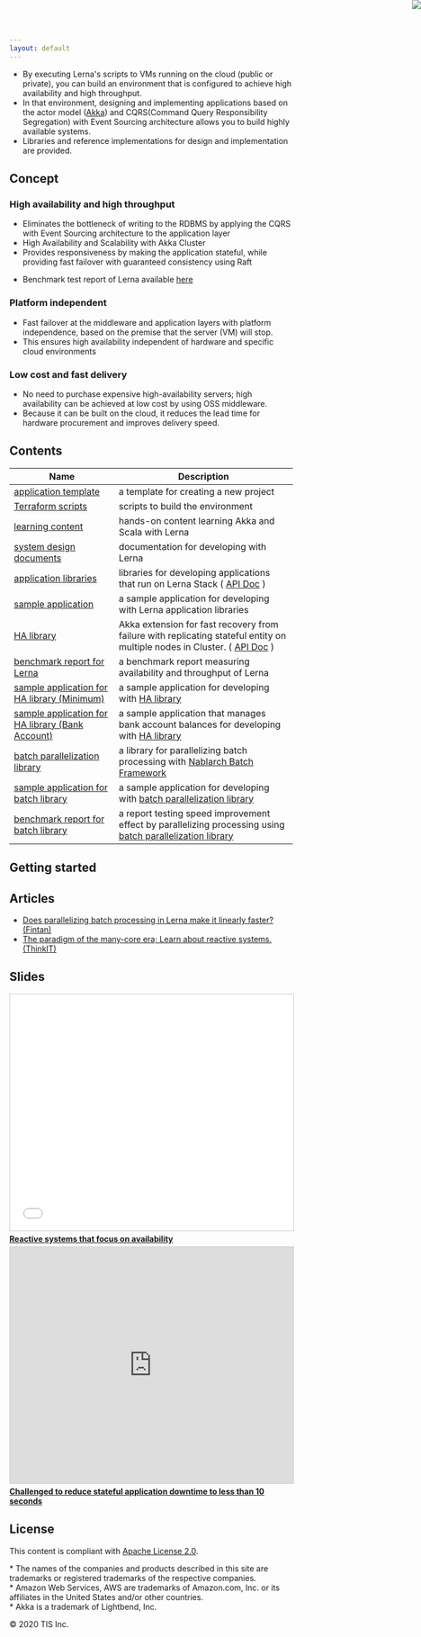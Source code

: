 ```yaml
---
layout: default
---
```


- By executing Lerna's scripts to VMs running on the cloud (public or private), you can build an environment that is configured to achieve high availability and high throughput.
- In that environment, designing and implementing applications based on the actor model ([Akka](https://akka.io/)) and CQRS(Command Query Responsibility Segregation) with Event Sourcing architecture allows you to build highly available systems.
- Libraries and reference implementations for design and implementation are provided.


<object type="image/svg+xml" data="https://cdn.jsdelivr.net/gh/lerna-stack/lerna-stack.github.io@v1.0.3/img/lerna_overview_en.drawio.svg"></object>


## Concept

### High availability and high throughput

- Eliminates the bottleneck of writing to the RDBMS by applying the CQRS with Event Sourcing architecture to the application layer
- High Availability and Scalability with Akka Cluster
- Provides responsiveness by making the application stateful, while providing fast failover with guaranteed consistency using Raft


<object type="image/svg+xml" data="https://cdn.jsdelivr.net/gh/lerna-stack/lerna-stack.github.io@v1.0.3/img/benchmarkscore_en.drawio.svg"></object>


* Benchmark test report of Lerna available [here](./Lernaの可用性と処理能力.md)

### Platform independent

- Fast failover at the middleware and application layers with platform independence, based on the premise that the server (VM) will stop.
- This ensures high availability independent of hardware and specific cloud environments


### Low cost and fast delivery

- No need to purchase expensive high-availability servers; high availability can be achieved at low cost by using OSS middleware.
- Because it can be built on the cloud, it reduces the lead time for hardware procurement and improves delivery speed.


## Contents

<object type="image/svg+xml" data="https://cdn.jsdelivr.net/gh/lerna-stack/lerna-stack.github.io@v1.0.3/img/lerna_content_list_en.drawio.svg"></object>


| Name  | Description |
| ----------- | ---- |
| [application template](https://github.com/lerna-stack/lerna.g8) | a template for creating a new project |
| [Terraform scripts](https://github.com/lerna-stack/lerna-terraform) | scripts to build the environment |
| [learning content](https://github.com/lerna-stack/lerna-handson) | hands-on content learning Akka and Scala with Lerna |
| [system design documents](https://github.com/lerna-stack/lerna-design) | documentation for developing with Lerna |
| [application libraries](https://github.com/lerna-stack/lerna-app-library) | libraries for developing applications that run on Lerna Stack ( [API Doc](https://lerna-stack.github.io/scaladoc/index.html) ) |
| [sample application](https://github.com/lerna-stack/lerna-sample-payment-app)  | a sample application for developing with Lerna application libraries |
| [HA library](https://github.com/lerna-stack/akka-entity-replication) | Akka extension for fast recovery from failure with replicating stateful entity on multiple nodes in Cluster.  ( [API Doc](https://lerna-stack.github.io/akka-entity-replication/latest/api/) )|
| [ benchmark report for Lerna](https://fintan.jp/?p=7256) | a benchmark report measuring availability and throughput of Lerna |
| [sample application for HA library (Minimum)](https://github.com/lerna-stack/akka-entity-replication-sample)  | a sample application for developing with [HA library](https://github.com/lerna-stack/akka-entity-replication) |
| [sample application for HA library (Bank Account)](https://github.com/lerna-stack/lerna-sample-account-app)  | a sample application that manages bank account balances for developing with [HA library](https://github.com/lerna-stack/akka-entity-replication) |
| [batch parallelization library](https://github.com/lerna-stack/nablarch-fw-batch-parallelizable) | a library for parallelizing batch processing with [Nablarch Batch Framework](https://nablarch.github.io/docs/LATEST/doc/application_framework/application_framework/batch/index.html) |
| [ sample application for batch library](https://github.com/lerna-stack/nablarch-fw-batch-parallelizable-example) | a sample application for developing with [batch parallelization library](https://github.com/lerna-stack/nablarch-fw-batch-parallelizable) |
| [ benchmark report for batch library](https://fintan.jp/?p=7061) | a report testing speed improvement effect by parallelizing processing using [batch parallelization library](https://github.com/lerna-stack/nablarch-fw-batch-parallelizable) |


## Getting started

<object type="image/svg+xml" data="https://cdn.jsdelivr.net/gh/lerna-stack/lerna-stack.github.io@v1.0.3/img/getting_started_en.drawio.svg"></object>


## Articles

- [Does parallelizing batch processing in Lerna make it linearly faster? (Fintan)](https://fintan.jp/?p=7061)
- [The paradigm of the many-core era; Learn about reactive systems. (ThinkIT)](https://thinkit.co.jp/series/5659)

## Slides

<iframe src="//www.slideshare.net/slideshow/embed_code/key/z5PCknVjHaFfxz" width="510" height="420" frameborder="0" marginwidth="0" marginheight="0" scrolling="no" style="border:1px solid #CCC; border-width:1px; margin-bottom:5px; max-width: 100%;" allowfullscreen> </iframe> <div style="margin-bottom:5px"> <strong> <a href="//www.slideshare.net/yugolf/ss-243892298" title="Reactive systems that focus on availability" target="_blank">Reactive systems that focus on availability</a> </strong> </div>


<iframe src="https://speakerdeck.com/player/0b8606f26e2448719c33257ad2f9f6a2" width="510" height="420" frameborder="0" marginwidth="0" marginheight="0" scrolling="no" style="border:1px solid #CCC; border-width:1px; margin-bottom:5px; max-width: 100%;" allowfullscreen> </iframe>
<div style="margin-bottom:5px"> <strong> <a href="https://speakerdeck.com/player/0b8606f26e2448719c33257ad2f9f6a2" title="Challenged to reduce stateful application downtime to less than 10 seconds" target="_blank">Challenged to reduce stateful application downtime to less than 10 seconds</a></strong> </div>

## License
This content is compliant with  [Apache License 2.0](https://fintan.jp/?page_id=5803&lang=en).

 \* The names of the companies and products described in this site are trademarks or registered trademarks of the respective companies.  
 \* Amazon Web Services, AWS are trademarks of Amazon.com, Inc. or its affiliates in the United States and/or other countries.  
 \* Akka is a trademark of Lightbend, Inc.

<a href="https://www.reactivemanifesto.org/"> <img style="border: 0; position: fixed; right: 0; top:0; z-index: 9000" src="//d379ifj7s9wntv.cloudfront.net/reactivemanifesto/images/ribbons/we-are-reactive-blue-right.png"> </a>


© 2020 TIS Inc.


<div>
<!-- Global site tag (gtag.js) - Google Analytics -->
<script async src="https://www.googletagmanager.com/gtag/js?id=UA-179004683-1"></script>
<script>
  window.dataLayer = window.dataLayer || [];
  function gtag(){dataLayer.push(arguments);}
  gtag('js', new Date());

  gtag('config', 'UA-179004683-1');
</script>
</div>